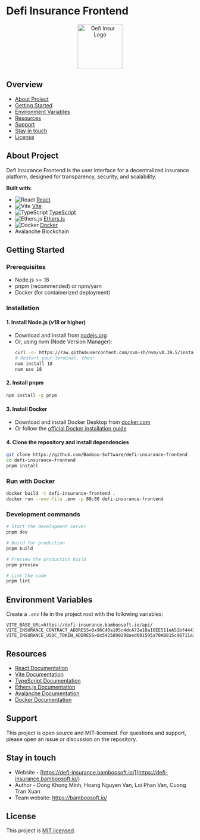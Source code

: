 # Defi Insurance Frontend

<p align="center">
  <a href="https://defi-insurance.bamboosoft.io/" target="blank"><img src="https://chromion-chainlink-hackathon.devfolio.co/_next/image?url=https%3A%2F%2Fassets.devfolio.co%2Fhackathons%2Fchromion-chainlink-hackathon%2Fprojects%2F243a76646b5e4cd985079d6224f91f94%2F00ee85a9-3c4e-4f96-87e9-cdd0f08a6d57.png&w=128&q=75" width="120" alt="Defi Insur Logo" /></a>
</p>

## Overview
- [About Project](#about-project)
- [Getting Started](#getting-started)
- [Environment Variables](#environment-variables)
- [Resources](#resources)
- [Support](#support)
- [Stay in touch](#stay-in-touch)
- [License](#license)

## About Project

Defi Insurance Frontend is the user interface for a decentralized insurance platform, designed for transparency, security, and scalability.

**Built with:**
- <img src="https://img.shields.io/badge/React-20232A?logo=react&logoColor=61DAFB" alt="React"/> [React](https://react.dev/)
- <img src="https://img.shields.io/badge/Vite-646CFF?logo=vite&logoColor=white" alt="Vite"/> [Vite](https://vitejs.dev/)
- <img src="https://img.shields.io/badge/TypeScript-3178C6?logo=typescript&logoColor=white" alt="TypeScript"/> [TypeScript](https://www.typescriptlang.org/)
- <img src="https://img.shields.io/badge/Ethers.js-5C3F7C?logo=ethers&logoColor=white" alt="Ethers.js"/> [Ethers.js](https://docs.ethers.org/)
- <img src="https://img.shields.io/badge/Docker-2496ED?logo=docker&logoColor=white" alt="Docker"/> [Docker](https://www.docker.com/)
- Avalanche Blockchain

## Getting Started

### Prerequisites

- Node.js >= 18
- pnpm (recommended) or npm/yarn
- Docker (for containerized deployment)

### Installation

#### 1. Install Node.js (v18 or higher)
- Download and install from [nodejs.org](https://nodejs.org/)
- Or, using nvm (Node Version Manager):
  ```bash
  curl -o- https://raw.githubusercontent.com/nvm-sh/nvm/v0.39.5/install.sh | bash
  # Restart your terminal, then:
  nvm install 18
  nvm use 18
  ```

#### 2. Install pnpm
```bash
npm install -g pnpm
```

#### 3. Install Docker
- Download and install Docker Desktop from [docker.com](https://www.docker.com/products/docker-desktop)
- Or follow the [official Docker installation guide](https://docs.docker.com/get-docker/)

#### 4. Clone the repository and install dependencies
```bash
git clone https://github.com/Bamboo-Software/defi-insurance-frontend
cd defi-insurance-frontend
pnpm install
```

### Run with Docker

```bash
docker build -t defi-insurance-frontend .
docker run --env-file .env -p 80:80 defi-insurance-frontend
```

### Development commands

```bash
# Start the development server
pnpm dev

# Build for production
pnpm build

# Preview the production build
pnpm preview

# Lint the code
pnpm lint
```

## Environment Variables

Create a `.env` file in the project root with the following variables:

```env
VITE_BASE_URL=https://defi-insurance.bamboosoft.io/api/
VITE_INSURANCE_CONTRACT_ADDRESS=0x96C40a105c4dcA72e18a16EE511eA51bf4443685
VITE_INSURANCE_USDC_TOKEN_ADDRESS=0x5425890298aed601595a70AB815c96711a31Bc65
```

## Resources

- [React Documentation](https://react.dev/)
- [Vite Documentation](https://vitejs.dev/guide/)
- [TypeScript Documentation](https://www.typescriptlang.org/docs/)
- [Ethers.js Documentation](https://docs.ethers.org/)
- [Avalanche Documentation](https://docs.avax.network/)
- [Docker Documentation](https://docs.docker.com/)

## Support

This project is open source and MIT-licensed. For questions and support, please open an issue or discussion on the repository.

## Stay in touch

- Website - [https://defi-insurance.bamboosoft.io/](https://defi-insurance.bamboosoft.io/)
- Author - Dong Khong Minh, Hoang Nguyen Van, Loi Phan Van, Cuong Tran Xuan
- Team website: https://bamboosoft.io/

## License

This project is [MIT licensed](https://opensource.org/license/mit).
